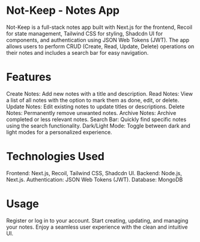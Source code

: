 # Not-Keep - Notes App
Not-Keep is a full-stack notes app built with Next.js for the frontend, Recoil for state management, Tailwind CSS for styling, Shadcdn UI for components, and authentication using JSON Web Tokens (JWT). The app allows users to perform CRUD (Create, Read, Update, Delete) operations on their notes and includes a search bar for easy navigation.

# Features
Create Notes: Add new notes with a title and description. 
Read Notes: View a list of all notes with the option to mark them as done, edit, or delete.
Update Notes: Edit existing notes to update titles or descriptions.
Delete Notes: Permanently remove unwanted notes.
Archive Notes: Archive completed or less relevant notes.
Search Bar: Quickly find specific notes using the search functionality.
Dark/Light Mode: Toggle between dark and light modes for a personalized experience.

# Technologies Used
Frontend: Next.js, Recoil, Tailwind CSS, Shadcdn UI.
Backend: Node.js, Next.js.
Authentication: JSON Web Tokens (JWT).
Database: MongoDB

# Usage
Register or log in to your account.
Start creating, updating, and managing your notes.
Enjoy a seamless user experience with the clean and intuitive UI.

